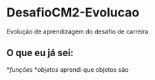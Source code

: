 # DesafioCM2-Evolucao
Evolução de aprendizagem do desafio de carreira

## O que eu já sei:
**funções*
**objetos* aprendi que objetos são

